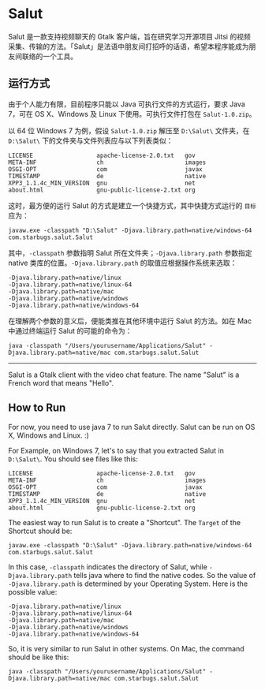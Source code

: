 # Salut

Salut 是一款支持视频聊天的 Gtalk 客户端，旨在研究学习开源项目 Jitsi 的视频采集、传输的方法。「Salut」是法语中朋友间打招呼的话语，希望本程序能成为朋友间联络的一个工具。

## 运行方式

由于个人能力有限，目前程序只能以 Java 可执行文件的方式运行，要求 Java 7，可在 OS X、Windows 及 Linux 下使用。可执行文件打包在 `Salut-1.0.zip`。

以 64 位 Windows 7 为例，假设 `Salut-1.0.zip` 解压至 `D:\Salut\` 文件夹，在 `D:\Salut\` 下的文件夹与文件列表应与以下列表类似：

    LICENSE                  apache-license-2.0.txt   gov
    META-INF                 ch                       images
    OSGI-OPT                 com                      javax
    TIMESTAMP                de                       native
    XPP3_1.1.4c_MIN_VERSION  gnu                      net
    about.html               gnu-public-license-2.txt org
    
这时，最方便的运行 Salut 的方式是建立一个快捷方式，其中快捷方式运行的 `目标` 应为：

    javaw.exe -classpath "D:\Salut" -Djava.library.path=native/windows-64 com.starbugs.salut.Salut
    
其中，`-classpath` 参数指明 Salut 所在文件夹；`-Djava.library.path` 参数指定 native 类库的位置。`-Djava.library.path` 的取值应根据操作系统来选取：

    -Djava.library.path=native/linux
    -Djava.library.path=native/linux-64
    -Djava.library.path=native/mac
    -Djava.library.path=native/windows
    -Djava.library.path=native/windows-64
    
在理解两个参数的意义后，便能类推在其他环境中运行 Salut 的方法。如在 Mac 中通过终端运行 Salut 的可能的命令为：

    java -classpath "/Users/yourusername/Applications/Salut" -Djava.library.path=native/mac com.starbugs.salut.Salut
    
- - -

Salut is a Gtalk client with the video chat feature. The name "Salut" is a French word that means "Hello".

## How to Run

For now, you need to use java 7 to run Salut directly. Salut can be run on OS X, Windows and Linux. :)

For Example, on Windows 7, let's to say that you extracted Salut in `D:\Salut\`. You should see files like this:

    LICENSE                  apache-license-2.0.txt   gov
    META-INF                 ch                       images
    OSGI-OPT                 com                      javax
    TIMESTAMP                de                       native
    XPP3_1.1.4c_MIN_VERSION  gnu                      net
    about.html               gnu-public-license-2.txt org
    
The easiest way to run Salut is to create a "Shortcut". The `Target` of the Shortcut should be:

    javaw.exe -classpath "D:\Salut" -Djava.library.path=native/windows-64 com.starbugs.salut.Salut
    
In this case, `-classpath` indicates the directory of Salut, while `-Djava.library.path` tells java where to find the native codes. So the value of `-Djava.library.path` is determined by your Operating System. Here is the possible value:

    -Djava.library.path=native/linux
    -Djava.library.path=native/linux-64
    -Djava.library.path=native/mac
    -Djava.library.path=native/windows
    -Djava.library.path=native/windows-64
    
So, it is very similar to run Salut in other systems. On Mac, the command should be like this:

    java -classpath "/Users/yourusername/Applications/Salut" -Djava.library.path=native/mac com.starbugs.salut.Salut